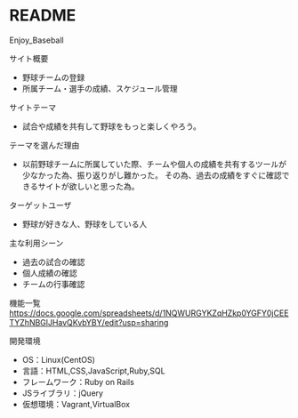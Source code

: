 # README


Enjoy_Baseball

 サイト概要
- 野球チームの登録
- 所属チーム・選手の成績、スケジュール管理

 サイトテーマ
- 試合や成績を共有して野球をもっと楽しくやろう。

テーマを選んだ理由
- 以前野球チームに所属していた際、チームや個人の成績を共有するツールが少なかった為、振り返りがし難かった。
  その為、過去の成績をすぐに確認できるサイトが欲しいと思った為。

 ターゲットユーザ
- 野球が好きな人、野球をしている人

 主な利用シーン
- 過去の試合の確認
- 個人成績の確認
- チームの行事確認


 機能一覧
https://docs.google.com/spreadsheets/d/1NQWURGYKZqHZkp0YGFY0jCEETYZhNBGlJHavQKvbYBY/edit?usp=sharing

 開発環境
- OS：Linux(CentOS)
- 言語：HTML,CSS,JavaScript,Ruby,SQL
- フレームワーク：Ruby on Rails
- JSライブラリ：jQuery
- 仮想環境：Vagrant,VirtualBox

